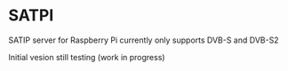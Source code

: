 # SATPI
SATIP server for Raspberry Pi currently only supports DVB-S and DVB-S2

Initial vesion still testing (work in progress)

